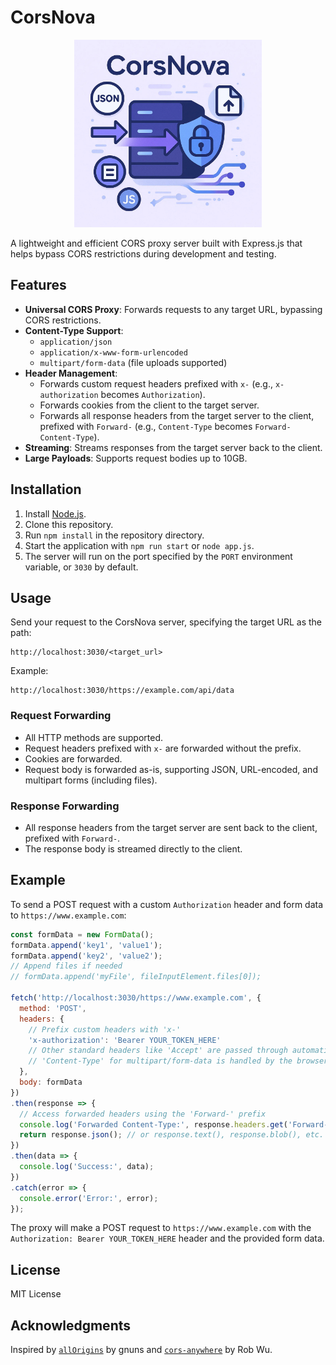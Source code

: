 # CorsNova
<p align="center">
  <img src="images/corsnova_image_aigen.webp" alt="CorsNova Image" height="300" >
</p>
A lightweight and efficient CORS proxy server built with Express.js that helps bypass CORS restrictions during development and testing.

## Features

- **Universal CORS Proxy**: Forwards requests to any target URL, bypassing CORS restrictions.
- **Content-Type Support**:
  - `application/json`
  - `application/x-www-form-urlencoded`
  - `multipart/form-data` (file uploads supported)
- **Header Management**:
  - Forwards custom request headers prefixed with `x-` (e.g., `x-authorization` becomes `Authorization`).
  - Forwards cookies from the client to the target server.
  - Forwards all response headers from the target server to the client, prefixed with `Forward-` (e.g., `Content-Type` becomes `Forward-Content-Type`).
- **Streaming**: Streams responses from the target server back to the client.
- **Large Payloads**: Supports request bodies up to 10GB.

## Installation

1. Install [Node.js](https://nodejs.org/).
2. Clone this repository.
3. Run `npm install` in the repository directory.
4. Start the application with `npm run start` or `node app.js`.
5. The server will run on the port specified by the `PORT` environment variable, or `3030` by default.

## Usage

Send your request to the CorsNova server, specifying the target URL as the path:

```
http://localhost:3030/<target_url>
```
Example:
```
http://localhost:3030/https://example.com/api/data
```


### Request Forwarding

- All HTTP methods are supported.
- Request headers prefixed with `x-` are forwarded without the prefix.
- Cookies are forwarded.
- Request body is forwarded as-is, supporting JSON, URL-encoded, and multipart forms (including files).

### Response Forwarding

- All response headers from the target server are sent back to the client, prefixed with `Forward-`.
- The response body is streamed directly to the client.

## Example

To send a POST request with a custom `Authorization` header and form data to `https://www.example.com`:

```javascript
const formData = new FormData();
formData.append('key1', 'value1');
formData.append('key2', 'value2');
// Append files if needed
// formData.append('myFile', fileInputElement.files[0]);

fetch('http://localhost:3030/https://www.example.com', {
  method: 'POST',
  headers: {
    // Prefix custom headers with 'x-'
    'x-authorization': 'Bearer YOUR_TOKEN_HERE'
    // Other standard headers like 'Accept' are passed through automatically
    // 'Content-Type' for multipart/form-data is handled by the browser/fetch
  },
  body: formData
})
.then(response => {
  // Access forwarded headers using the 'Forward-' prefix
  console.log('Forwarded Content-Type:', response.headers.get('Forward-Content-Type'));
  return response.json(); // or response.text(), response.blob(), etc.
})
.then(data => {
  console.log('Success:', data);
})
.catch(error => {
  console.error('Error:', error);
});
```

The proxy will make a POST request to `https://www.example.com` with the `Authorization: Bearer YOUR_TOKEN_HERE` header and the provided form data.


## License

MIT License

## Acknowledgments

Inspired by [`allOrigins`](https://github.com/gnuns/allOrigins) by gnuns and [`cors-anywhere`](https://github.com/Rob--W/cors-anywhere) by Rob Wu.